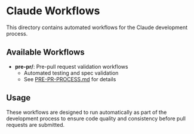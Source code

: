 # Claude Workflows

This directory contains automated workflows for the Claude development process.

## Available Workflows

- **pre-pr/**: Pre-pull request validation workflows
  - Automated testing and spec validation
  - See [PRE-PR-PROCESS.md](pre-pr/PRE-PR-PROCESS.md) for details

## Usage

These workflows are designed to run automatically as part of the development process to ensure code quality and consistency before pull requests are submitted.